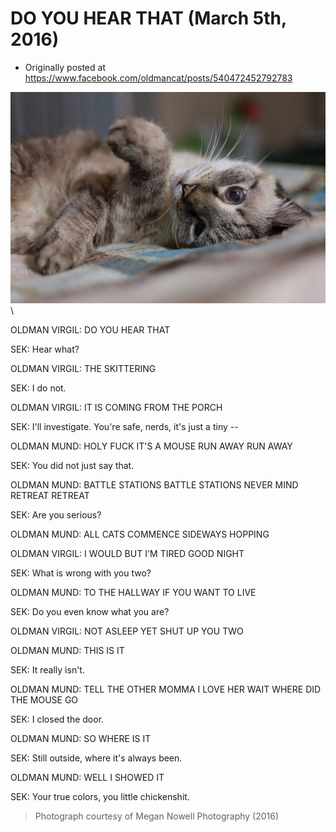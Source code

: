# DO YOU HEAR THAT (March 5th, 2016)

 * Originally posted at https://www.facebook.com/oldmancat/posts/540472452792783

![Portrait of a Chickenshit as an OLDMAN](images/12832357_540548176118544_5116814239581531255_n.jpg)\ 

OLDMAN VIRGIL: DO YOU HEAR THAT

SEK: Hear what?

OLDMAN VIRGIL: THE SKITTERING

SEK: I do not.

OLDMAN VIRGIL: IT IS COMING FROM THE PORCH

SEK: I'll investigate. You're safe, nerds, it's just a tiny --

OLDMAN MUND: HOLY FUCK IT'S A MOUSE RUN AWAY RUN AWAY

SEK: You did not just say that.

OLDMAN MUND: BATTLE STATIONS BATTLE STATIONS NEVER MIND RETREAT RETREAT

SEK: Are you serious?

OLDMAN MUND: ALL CATS COMMENCE SIDEWAYS HOPPING

OLDMAN VIRGIL: I WOULD BUT I'M TIRED GOOD NIGHT

SEK: What is wrong with you two?

OLDMAN MUND: TO THE HALLWAY IF YOU WANT TO LIVE

SEK: Do you even know what you are?

OLDMAN VIRGIL: NOT ASLEEP YET SHUT UP YOU TWO

OLDMAN MUND: THIS IS IT

SEK: It really isn't.

OLDMAN MUND: TELL THE OTHER MOMMA I LOVE HER WAIT WHERE DID THE MOUSE GO

SEK: I closed the door.

OLDMAN MUND: SO WHERE IS IT

SEK: Still outside, where it's always been.

OLDMAN MUND: WELL I SHOWED IT

SEK: Your true colors, you little chickenshit.

> Photograph courtesy of Megan Nowell Photography (2016)

